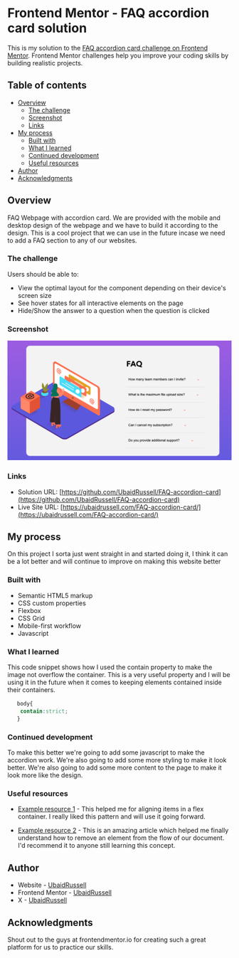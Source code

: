 # Frontend Mentor - FAQ accordion card solution

This is my solution to the [FAQ accordion card challenge on Frontend Mentor](https://www.frontendmentor.io/challenges/faq-accordion-card-XlyjD0Oam). Frontend Mentor challenges help you improve your coding skills by building realistic projects. 

## Table of contents

- [Overview](#overview)
  - [The challenge](#the-challenge)
  - [Screenshot](#screenshot)
  - [Links](#links)
- [My process](#my-process)
  - [Built with](#built-with)
  - [What I learned](#what-i-learned)
  - [Continued development](#continued-development)
  - [Useful resources](#useful-resources)
- [Author](#author)
- [Acknowledgments](#acknowledgments)


## Overview

FAQ Webpage with accordion card. We are provided with the mobile and desktop design of the webpage and we have to build it according to the design. This is a cool project that we can use in the future incase we need to add a FAQ section to any of our websites.

### The challenge

Users should be able to:

- View the optimal layout for the component depending on their device's screen size
- See hover states for all interactive elements on the page
- Hide/Show the answer to a question when the question is clicked

### Screenshot

![](./images/screenshot.png)

### Links

- Solution URL: [https://github.com/UbaidRussell/FAQ-accordion-card](https://github.com/UbaidRussell/FAQ-accordion-card)
- Live Site URL: [https://ubaidrussell.com/FAQ-accordion-card/](https://ubaidrussell.com/FAQ-accordion-card/)

## My process
On this project I sorta just went straight in and started doing it, I think it can be a lot better and will continue to improve on making this website better 

### Built with

- Semantic HTML5 markup
- CSS custom properties
- Flexbox
- CSS Grid
- Mobile-first workflow
- Javascript

### What I learned

This code snippet shows how I used the contain property to make the image not overflow the container. This is a very useful property and I will be using it in the future when it comes to keeping elements contained inside their containers.

```css
   body{
    contain:strict;
   }
```

### Continued development

To make this better we're going to add some javascript to make the accordion work. We're also going to add some more styling to make it look better. We're also going to add some more content to the page to make it look more like the design.

### Useful resources

- [Example resource 1](https://developer.mozilla.org/en-US/docs/Web/CSS/CSS_Flexible_Box_Layout/Aligning_Items_in_a_Flex_Container) -  This helped me for aligning items in a flex container. I really liked this pattern and will use it going forward.

- [Example resource 2](https://stackoverflow.com/questions/2993851/how-to-remove-an-element-from-the-flow) - This is an amazing article which helped me finally understand how to remove an element from the flow of our document. I'd recommend it to anyone still learning this concept.

## Author

- Website - [UbaidRussell](https://ubaidrussell.com/)
- Frontend Mentor - [UbaidRussell](https://www.frontendmentor.io/profile/UbaidRussell)
- X - [UbaidRussell](https://twitter.com/UbaidRussell)

## Acknowledgments
Shout out to the guys at frontendmentor.io for creating such a great platform for us to practice our skills.